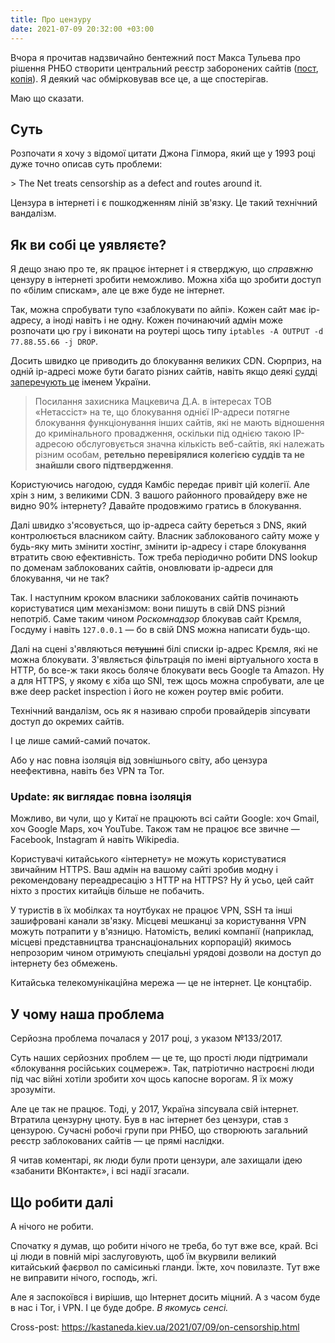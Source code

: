 ```yaml
---
title: Про цензуру
date: 2021-07-09 20:32:00 +03:00
---
```


Вчора я прочитав надзвичайно бентежний пост Макса Тульева про рішення РНБО створити центральний реєстр заборонених сайтів ([пост][1], [копія][2]). Я деякий час обмірковував все це, а ще спостерігав.

Маю що сказати.


Суть
----

Розпочати я хочу з відомої цитати Джона Гілмора, який ще у 1993 році дуже точно описав суть проблеми:

<div lang="en" markdown="1">
> The Net treats censorship as a defect and routes around it.
</div>

Цензура в інтернеті і є пошкодженням ліній зв'язку. Це такий технічний вандалізм.


Як ви собі це уявляєте?
-----------------------

Я дещо знаю про те, як працює інтернет і я стверджую, що _справжню_ цензуру в інтернеті зробити неможливо. Можна хіба що зробити доступ по «білим спискам», але це вже буде не інтернет.

Так, можна спробувати тупо «заблокувати по айпі». Кожен сайт має ip-адресу, а іноді навіть і не одну. Кожен починаючий адмін може розпочати цю гру і виконати на роутері щось типу `iptables -A OUTPUT -d 77.88.55.66 -j DROP`.

Досить швидко це приводить до блокування великих CDN. Сюрприз, на одній ip-адресі може бути багато різних сайтів, навіть якщо деякі [судді заперечують це][3] іменем України.

> Посилання захисника Мацкевича Д.А. в інтересах ТОВ «Нетассіст» на те, що блокування однієї IP-адреси потягне блокування функціонування інших сайтів, які не мають відношення до кримінального провадження, оскільки під однією такою IP-адресою обслуговується значна кількість веб-сайтів, які належать різним особам, **ретельно перевірялися колегією суддів та не знайшли свого підтвердження**.

Користуючись нагодою, суддя Камбіс передає привіт цій колегії. Але хрін з ним, з великими CDN. З вашого районного провайдеру вже не видно 90% інтернету? Давайте продовжимо гратись в блокування.

Далі швидко з'ясовується, що ip-адреса сайту береться з DNS, який контролюється власником сайту. Власник заблокованого сайту може у будь-яку мить змінити хостінг, змінити ip-адресу і старе блокування втратить свою ефективність. Тож треба періодично робити DNS lookup по доменам заблокованих сайтів, оновлювати ip-адреси для блокування, чи не так?

Так. І наступним кроком власники заблокованих сайтів починають користуватися цим механізмом: вони пишуть в свій DNS різний непотріб. Саме таким чином _Роскомнадзор_ блокував сайт Крємля, Госдуму і навіть `127.0.0.1` — бо в свій DNS можна написати будь-що.

Далі на сцені з'являються ~~пєтушині~~ білі списки ip-адрес Крємля, які не можна блокувати. З'являється фільтрація по імені віртуального хоста в HTTP, бо все-ж таки якось боляче блокувати весь Google та Amazon. Ну а для HTTPS, у якому є хіба що SNI, теж щось можна спробувати, але це вже deep packet inspection і його не кожен роутер вміє робити.

Технічний вандалізм, ось як я називаю спроби провайдерів зіпсувати доступ до окремих сайтів.

І це лише самий-самий початок.

Або у нас повна ізоляція від зовнішнього світу, або цензура неефективна, навіть без VPN та Tor.


### Update: як виглядає повна ізоляція

Можливо, ви чули, що у Китаї не працюють всі сайти Google: хоч Gmail, хоч Google Maps, хоч YouTube. Також там не працює все звичне — Facebook, Instagram й навіть Wikipedia.

Користувачі китайського «інтернету» не можуть користуватися звичайним HTTPS. Ваш адмін на вашому сайті зробив модну і рекомендовану переадресацію з HTTP на HTTPS? Ну й усьо, цей сайт ніхто з простих китайців більше не побачить.

У туристів в їх мобілках та ноутбуках не працює VPN, SSH та інші зашифровані канали зв'язку. Місцеві мешканці за користування VPN можуть потрапити у в'язницю. Натомість,  великі компанії (наприклад, місцеві представництва транснаціональних корпорацій) якимось непрозорим чином отримують спеціальні урядові дозволи на доступ до інтернету без обмежень.

Китайська телекомунікаційна мережа — це не інтернет. Це концтабір.


У чому наша проблема
--------------------

Серйозна проблема почалася у 2017 році, з указом №133/2017.

Суть наших серйозних проблем — це те, що прості люди підтримали «блокування російських соцмереж». Так, патріотично настроєні люди під час війні хотіли зробити хоч щось капосне ворогам. Я їх можу зрозуміти.

Але це так не працює. Тоді, у 2017, Україна зіпсувала свій інтернет. Втратила цензурну цноту. Був в нас інтернет без цензури, став з цензурою. Сучасні робочі групи при РНБО, що створюють загальний реєстр заблокованих сайтів — це прямі наслідки.

Я читав коментарі, як люди були проти цензури, але захищали ідею «забанити ВКонтактє», і всі надії згасали.


Що робити далі
--------------

А нічого не робити.

Спочатку я думав, що робити нічого не треба, бо тут вже все, край. Всі ці люди в повній мірі заслуговують, щоб їм вкурвили великий китайський фаєрвол по самісинькі гланди. Їжте, хоч повилазте. Тут вже не виправити нічого, господь, жгі.

Але я заспокоївся і вирішив, що Інтернет досить міцний. А з часом буде в нас і Tor, і VPN. І це буде добре. _В якомусь сенсі._

Cross-post: <https://kastaneda.kiev.ua/2021/07/09/on-censorship.html>

[1]: https://www.facebook.com/mt6561/posts/4321573754572469
[2]: https://test.de.co.ua/2021/07/08/rnbo.html
[3]: https://reyestr.court.gov.ua/Review/97404004
